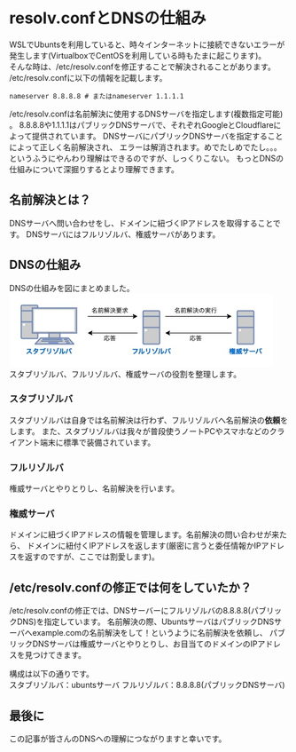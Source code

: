 # resolv.confとDNSの仕組み

WSLでUbuntsを利用していると、時々インターネットに接続できないエラーが発生します(VirtualboxでCentOSを利用している時もたまに起こります)。  
そんな時は、/etc/resolv.confを修正することで解決されることがあります。
/etc/resolv.confに以下の情報を記載します。  
```
nameserver 8.8.8.8 # またはnameserver 1.1.1.1
```
/etc/resolv.confは名前解決に使用するDNSサーバを指定します(複数指定可能) 。
8.8.8.8や1.1.1.1はパブリックDNSサーバで、それぞれGoogleとCloudflareによって提供されています。
DNSサーバにパブリックDNSサーバを指定することによって正しく名前解決され、
エラーは解消されます。めでたしめでたし。。。
というふうにやんわり理解はできるのですが、しっくりこない。
もっとDNSの仕組みについて深掘りするとより理解できます。

## 名前解決とは？
DNSサーバへ問い合わせをし、ドメインに紐づくIPアドレスを取得することです。
DNSサーバにはフルリゾルバ、権威サーバがあります。

## DNSの仕組み
DNSの仕組みを図にまとめました。
![dns-system.jpg](https://raw.githubusercontent.com/JinKanekama/article/main/images/dns_system.jpg)
<br>
スタブリゾルバ、フルリゾルバ、権威サーバの役割を整理します。
### スタブリゾルバ
スタブリゾルバは自身では名前解決は行わず、フルリゾルバへ名前解決の**依頼**をします。
また、スタブリゾルバは我々が普段使うノートPCやスマホなどのクライアント端末に標準で装備されています。
### フルリゾルバ
権威サーバとやりとりし、名前解決を行います。

### 権威サーバ
ドメインに紐づくIPアドレスの情報を管理します。名前解決の問い合わせが来たら、
ドメインに紐付くIPアドレスを返します(厳密に言うと委任情報かIPアドレスを返すのですが、ここでは割愛します)。

## /etc/resolv.confの修正では何をしていたか？
/etc/resolv.confの修正では、DNSサーバーにフルリゾルバの8.8.8.8(パブリックDNS)を指定しています。
名前解決の際、UbuntsサーバはパブリックDNSサーバへexample.comの名前解決をして！というように名前解決を依頼し、
パブリックDNSサーバは権威サーバとやりとりし、お目当てのドメインのIPアドレスを見つけてきます。

構成は以下の通りです。  
スタブリゾルバ：ubuntsサーバ
フルリゾルバ：8.8.8.8(パブリックDNSサーバ)

## 最後に
この記事が皆さんのDNSへの理解につながりますと幸いです。

